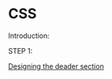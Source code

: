 # CSS

Introduction: 

STEP 1:

[Designing the deader section](https://github.com/jeriljose/Reference/blob/gh-pages/CSS-Designing-header.md)
